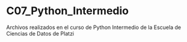 # C07_Python_Intermedio
Archivos realizados en el curso de Python Intermedio de la Escuela de Ciencias de Datos de Platzi
